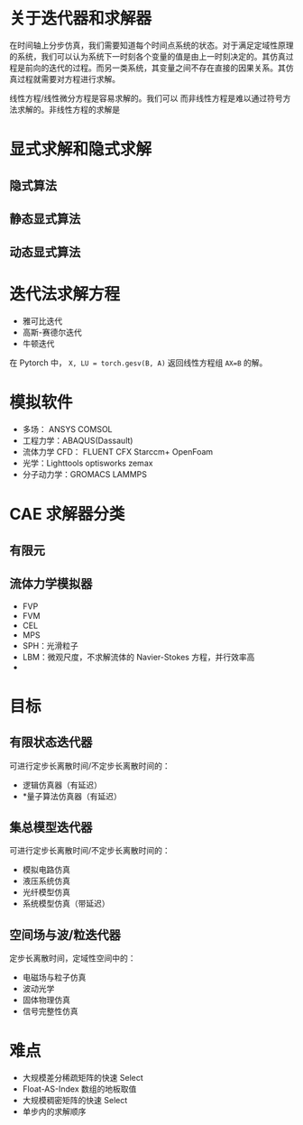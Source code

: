 # 关于迭代器和求解器

在时间轴上分步仿真，我们需要知道每个时间点系统的状态。对于满足定域性原理的系统，我们可以认为系统下一时刻各个变量的值是由上一时刻决定的。其仿真过程是前向的迭代的过程。而另一类系统，其变量之间不存在直接的因果关系。其仿真过程就需要对方程进行求解。



线性方程/线性微分方程是容易求解的。我们可以
而非线性方程是难以通过符号方法求解的。非线性方程的求解是

# 显式求解和隐式求解
## 隐式算法

## 静态显式算法


## 动态显式算法

# 迭代法求解方程
- 雅可比迭代
- 高斯-赛德尔迭代
- 牛顿迭代

在 Pytorch 中， `X, LU = torch.gesv(B, A)` 返回线性方程组 `AX=B` 的解。


# 模拟软件
- 多场： ANSYS COMSOL
- 工程力学：ABAQUS(Dassault)
- 流体力学 CFD： FLUENT CFX Starccm+ OpenFoam
- 光学：Lighttools optisworks zemax
- 分子动力学：GROMACS LAMMPS


# CAE 求解器分类

## 有限元

## 流体力学模拟器
- FVP 
- FVM
- CEL
- MPS
- SPH：光滑粒子
- LBM：微观尺度，不求解流体的 Navier-Stokes 方程，并行效率高
- 



# 目标
## 有限状态迭代器
可进行定步长离散时间/不定步长离散时间的：
- 逻辑仿真器（有延迟）
- *量子算法仿真器（有延迟）

## 集总模型迭代器
可进行定步长离散时间/不定步长离散时间的：
- 模拟电路仿真
- 液压系统仿真
- 光纤模型仿真
- 系统模型仿真（带延迟）


## 空间场与波/粒迭代器
定步长离散时间，定域性空间中的：
- 电磁场与粒子仿真
- 波动光学
- 固体物理仿真
- 信号完整性仿真

# 难点

- 大规模差分稀疏矩阵的快速 Select
- Float-AS-Index 数组的地板取值
- 大规模稠密矩阵的快速 Select
- 单步内的求解顺序







